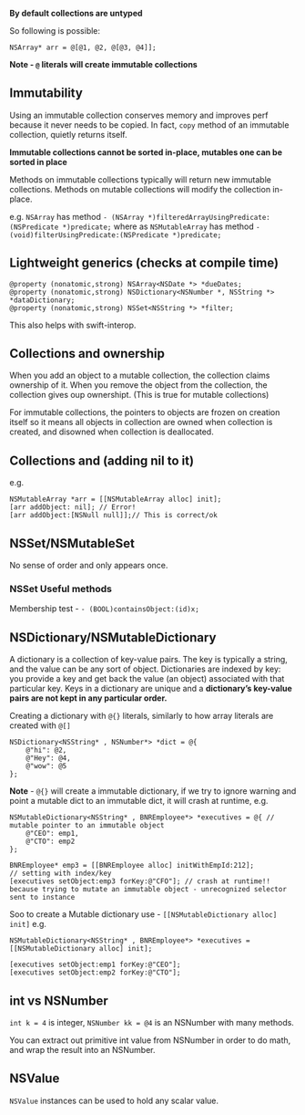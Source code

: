 

**By default collections are untyped**

So following is possible:
```objc
NSArray* arr = @[@1, @2, @[@3, @4]];
```

**Note - `@` literals will create immutable collections**

## Immutability

Using an immutable collection conserves memory and improves perf because it never needs to be copied.
In fact, `copy` method of an immutable collection, quietly returns itself.

**Immutable collections cannot be sorted in-place, mutables one can be sorted in place**

Methods on immutable collections typically will return new immutable collections.
Methods on mutable collections will modify the collection in-place.

e.g. `NSArray` has method  `- (NSArray *)filteredArrayUsingPredicate:(NSPredicate *)predicate;` where as `NSMutableArray` has method `- (void)filterUsingPredicate:(NSPredicate *)predicate;`

## Lightweight generics (checks at compile time)

```objc
@property (nonatomic,strong) NSArray<NSDate *> *dueDates;
@property (nonatomic,strong) NSDictionary<NSNumber *, NSString *> *dataDictionary;
@property (nonatomic,strong) NSSet<NSString *> *filter;
```

This also helps with swift-interop.


## Collections and ownership

When you add an object to a mutable collection, the collection claims ownership of it.
When you remove the object from the collection, the collection gives oup ownershipt. (This is true for mutable collections)

For immutable collections, the pointers to objects are frozen on creation itself so it means all objects in collection are owned when collection is created, and disowned when collection is deallocated.


## Collections and (adding nil to it)
e.g. 
```objc
NSMutableArray *arr = [[NSMutableArray alloc] init];
[arr addObject: nil]; // Error!
[arr addObject:[NSNull null]];// This is correct/ok
```

## NSSet/NSMutableSet

No sense of order and only appears once.

### NSSet Useful methods 

Membership test - `- (BOOL)containsObject:(id)x;`


## NSDictionary/NSMutableDictionary

A dictionary is a collection of key-value pairs. The key is typically a string, and the value can be any
sort of object. Dictionaries are indexed by key: you provide a key and get back the value (an object)
associated with that particular key. Keys in a dictionary are unique and a **dictionary’s key-value pairs are not kept in any particular order.**


Creating a dictionary with `@{}` literals, similarly to how array literals are created with `@[]`

```objc
NSDictionary<NSString* , NSNumber*> *dict = @{
    @"hi": @2,
    @"Hey": @4,
    @"wow": @5
};
```

**Note** - `@{}` will create a  immutable dictionary, if we try to ignore warning and point a mutable dict to an immutable dict, it will crash at runtime, e.g.
```objc
NSMutableDictionary<NSString* , BNREmployee*> *executives = @{ // mutable pointer to an immutable object
    @"CEO": emp1,
    @"CTO": emp2
};

BNREmployee* emp3 = [[BNREmployee alloc] initWithEmpId:212];
// setting with index/key
[executives setObject:emp3 forKey:@"CFO"]; // crash at runtime!! because trying to mutate an immutable object - unrecognized selector sent to instance
```

Soo to create a Mutable dictionary use - `[[NSMutableDictionary alloc] init]`
e.g.
```objc
NSMutableDictionary<NSString* , BNREmployee*> *executives = [[NSMutableDictionary alloc] init];

[executives setObject:emp1 forKey:@"CEO"];
[executives setObject:emp2 forKey:@"CTO"];
```


## int vs NSNumber

`int k = 4` is integer, `NSNumber kk = @4` is an NSNumber with many methods.

You can extract out primitive int value from NSNumber in order to do math, and wrap the result into an NSNumber.

## NSValue

`NSValue` instances can be used to hold any scalar value.

